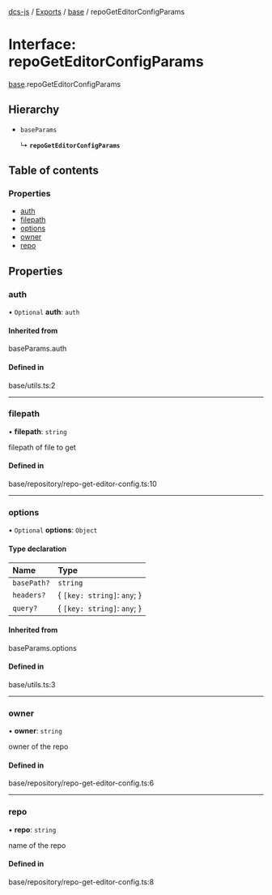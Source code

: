 [dcs-js](../README.md) / [Exports](../modules.md) / [base](../modules/base.md) / repoGetEditorConfigParams

# Interface: repoGetEditorConfigParams

[base](../modules/base.md).repoGetEditorConfigParams

## Hierarchy

- `baseParams`

  ↳ **`repoGetEditorConfigParams`**

## Table of contents

### Properties

- [auth](base.repoGetEditorConfigParams.md#auth)
- [filepath](base.repoGetEditorConfigParams.md#filepath)
- [options](base.repoGetEditorConfigParams.md#options)
- [owner](base.repoGetEditorConfigParams.md#owner)
- [repo](base.repoGetEditorConfigParams.md#repo)

## Properties

### <a id="auth" name="auth"></a> auth

• `Optional` **auth**: `auth`

#### Inherited from

baseParams.auth

#### Defined in

base/utils.ts:2

___

### <a id="filepath" name="filepath"></a> filepath

• **filepath**: `string`

filepath of file to get

#### Defined in

base/repository/repo-get-editor-config.ts:10

___

### <a id="options" name="options"></a> options

• `Optional` **options**: `Object`

#### Type declaration

| Name | Type |
| :------ | :------ |
| `basePath?` | `string` |
| `headers?` | { `[key: string]`: `any`;  } |
| `query?` | { `[key: string]`: `any`;  } |

#### Inherited from

baseParams.options

#### Defined in

base/utils.ts:3

___

### <a id="owner" name="owner"></a> owner

• **owner**: `string`

owner of the repo

#### Defined in

base/repository/repo-get-editor-config.ts:6

___

### <a id="repo" name="repo"></a> repo

• **repo**: `string`

name of the repo

#### Defined in

base/repository/repo-get-editor-config.ts:8
